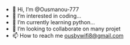 - 👋 Hi, I’m @Ousmanou-777
- 👀 I’m interested in coding...
- 🌱 I’m currently learning python...
- 💞️ I’m looking to collaborate on many projet
- 📫 How to reach me ousbywifi8@gmail.com

<!---
Ousmanou-777/Ousmanou-777 is a ✨ special ✨ repository because its `README.md` (this file) appears on your GitHub profile.
You can click the Preview link to take a look at your changes.
--->
